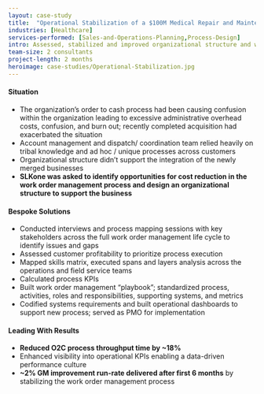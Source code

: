 ```yaml
---
layout: case-study
title:  "Operational Stabilization of a $100M Medical Repair and Maintenance Organization​"
industries: [Healthcare]
services-performed: [Sales-and-Operations-Planning,Process-Design]
intro: Assessed, stabilized and improved organizational structure and work order management process for distributed service organization to deliver 5% GM improvement over 18 months​
team-size: 2 consultants
project-length: 2 months
heroimage: case-studies/Operational-Stabilization.jpg
---
```


#### Situation
 - The organization’s order to cash process had been causing confusion within the organization leading to excessive administrative overhead costs, confusion, and burn out; recently completed acquisition had  exacerbated the situation​
 - Account management and dispatch/ coordination team relied heavily on tribal knowledge and ad hoc / unique processes across customers​
 - Organizational structure didn’t support the integration of the newly merged businesses​
 - **SLKone was asked to identify opportunities for cost reduction in the work order management process and design an organizational structure to support the business**


#### Bespoke Solutions
 -  Conducted interviews and process mapping sessions with key stakeholders across the full work order management life cycle to identify issues and gaps​
 -  Assessed customer profitability to prioritize process execution​
 -  Mapped skills matrix, executed spans and layers analysis across the operations and field service teams​
 -  Calculated process KPIs​
 -  Built work order management “playbook”; standardized process, activities, roles and responsibilities, supporting systems, and metrics​
 -  Codified systems requirements and built operational dashboards to support new process; served as PMO for implementation

#### Leading With Results
 - **Reduced O2C process throughput time by ~18%​**
 - Enhanced visibility into operational KPIs enabling a data-driven performance culture​
 - **~2% GM improvement run-rate delivered after first 6 months** by stabilizing the work order management process
